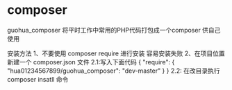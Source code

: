 # composer
guohua_composer
将平时工作中常用的PHP代码打包成一个composer 供自己使用 

安装方法
1、不要使用 composer require 进行安装 容易安装失败
2、在项目位置 新建一个 composer.json 文件 
  2.1:写入下面代码
    {
      "require": {
      "hua01234567899/guohua_composer": "dev-master"
    }
    }
  2.2: 在改目录执行 composer insatll 命令 

